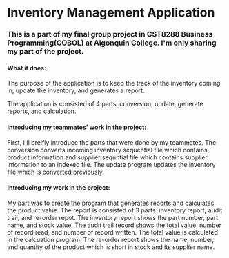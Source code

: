 # Inventory Management Application

### This is a part of my final group project in CST8288 Business Programming(COBOL) at Algonquin College. I'm only sharing my part of the project.

#### What it does:
The purpose of the application is to keep the track of the inventory coming in, update the inventory, and generates a report.

The application is consisted of 4 parts: conversion, update, generate reports, and calculation. 

#### Introducing my teammates' work in the project:
First, I'll breifly introduce the parts that were done by my teammates.
The conversion converts incoming inventory sequential file which contains product information and supplier sequntial file which contains supplier information to an indexed file.
The update program updates the inventory file which is converted previously.

#### Introducing my work in the project:
My part was to create the program that generates reports and calculates the product value. The report is consisted of 3 parts: inventory report, audit trail, and re-order repot. The inventory report shows the part number, part name, and stock value. The audit trail record shows the total value, number of record read, and number of record written. The total value is calculated in the calcuation program. The re-order report shows the name, number, and quantity of the product which is short in stock and its supplier name.
